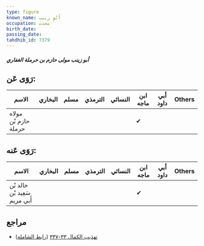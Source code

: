 ```yaml
---
type: figure
known_name: أَبُو زينب
occupation: محدث
birth_date:
passing_date:
tahdhib_id: 7379
---
```

##### أبو زينب مولى حازم بن حرملة الغفاري

## رَوَى عَن:
| الاسم                | البخاري | مسلم | الترمذي | النسائي | ابن ماجه | أبي داود | Others |
| -------------------- | ------- | ---- | ------- | ------- | -------- | -------- | ------ |
| مولاه حازم بْن حرملة |         |      |         |         | ✔        |          |        |
## رَوَى عَنه:
| الاسم                         | البخاري | مسلم | الترمذي | النسائي | ابن ماجه | أبي داود | Others |
| ----------------------------- | ------- | ---- | ------- | ------- | -------- | -------- | ------ |
| خالد بْن سَعِيد بْن أَبي مريم |         |      |         |         | ✔        |          |        |
## مراجع
- [تهذيب الكمال ٣٣-٣٣٧](obsidian://open?vault=Tahdhib-al-Kamal&file=Figures/٧٣٧٩-أبو%20زينب%20مولى%20حازم%20بن%20حرملة%20الغفاري) ([رابط الشاملة](https://shamela.ws/book/3722/18008))